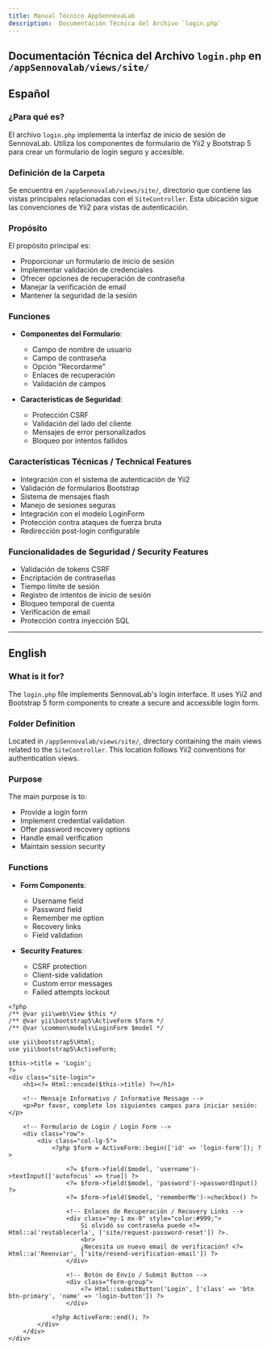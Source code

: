 ```yaml
---
title: Manual Técnico AppSennovaLab
description:  Documentación Técnica del Archivo `login.php`
---
```


## Documentación Técnica del Archivo `login.php` en `/appSennovalab/views/site/`

## Español

### ¿Para qué es?
El archivo `login.php` implementa la interfaz de inicio de sesión de SennovaLab. Utiliza los componentes de formulario de Yii2 y Bootstrap 5 para crear un formulario de login seguro y accesible.

### Definición de la Carpeta
Se encuentra en `/appSennovalab/views/site/`, directorio que contiene las vistas principales relacionadas con el `SiteController`. Esta ubicación sigue las convenciones de Yii2 para vistas de autenticación.

### Propósito
El propósito principal es:
- Proporcionar un formulario de inicio de sesión
- Implementar validación de credenciales
- Ofrecer opciones de recuperación de contraseña
- Manejar la verificación de email
- Mantener la seguridad de la sesión

### Funciones
- **Componentes del Formulario**:
  - Campo de nombre de usuario
  - Campo de contraseña
  - Opción "Recordarme"
  - Enlaces de recuperación
  - Validación de campos

- **Características de Seguridad**:
  - Protección CSRF
  - Validación del lado del cliente
  - Mensajes de error personalizados
  - Bloqueo por intentos fallidos

### Características Técnicas / Technical Features
- Integración con el sistema de autenticación de Yii2
- Validación de formularios Bootstrap
- Sistema de mensajes flash
- Manejo de sesiones seguras
- Integración con el modelo LoginForm
- Protección contra ataques de fuerza bruta
- Redirección post-login configurable

### Funcionalidades de Seguridad / Security Features
- Validación de tokens CSRF
- Encriptación de contraseñas
- Tiempo límite de sesión
- Registro de intentos de inicio de sesión
- Bloqueo temporal de cuenta
- Verificación de email
- Protección contra inyección SQL
---

## English

### What is it for?
The `login.php` file implements SennovaLab's login interface. It uses Yii2 and Bootstrap 5 form components to create a secure and accessible login form.

### Folder Definition
Located in `/appSennovalab/views/site/`, directory containing the main views related to the `SiteController`. This location follows Yii2 conventions for authentication views.

### Purpose
The main purpose is to:
- Provide a login form
- Implement credential validation
- Offer password recovery options
- Handle email verification
- Maintain session security

### Functions
- **Form Components**:
  - Username field
  - Password field
  - Remember me option
  - Recovery links
  - Field validation

- **Security Features**:
  - CSRF protection
  - Client-side validation
  - Custom error messages
  - Failed attempts lockout

```php:appSennovalab/views/site/login.php
<?php
/** @var yii\web\View $this */
/** @var yii\bootstrap5\ActiveForm $form */
/** @var \common\models\LoginForm $model */

use yii\bootstrap5\Html;
use yii\bootstrap5\ActiveForm;

$this->title = 'Login';
?>
<div class="site-login">
    <h1><?= Html::encode($this->title) ?></h1>

    <!-- Mensaje Informativo / Informative Message -->
    <p>Por favor, complete los siguientes campos para iniciar sesión:</p>

    <!-- Formulario de Login / Login Form -->
    <div class="row">
        <div class="col-lg-5">
            <?php $form = ActiveForm::begin(['id' => 'login-form']); ?>

                <?= $form->field($model, 'username')->textInput(['autofocus' => true]) ?>
                <?= $form->field($model, 'password')->passwordInput() ?>
                <?= $form->field($model, 'rememberMe')->checkbox() ?>

                <!-- Enlaces de Recuperación / Recovery Links -->
                <div class="my-1 mx-0" style="color:#999;">
                    Si olvidó su contraseña puede <?= Html::a('restablecerla', ['site/request-password-reset']) ?>.
                    <br>
                    ¿Necesita un nuevo email de verificación? <?= Html::a('Reenviar', ['site/resend-verification-email']) ?>
                </div>

                <!-- Botón de Envío / Submit Button -->
                <div class="form-group">
                    <?= Html::submitButton('Login', ['class' => 'btn btn-primary', 'name' => 'login-button']) ?>
                </div>

            <?php ActiveForm::end(); ?>
        </div>
    </div>
</div>
```


